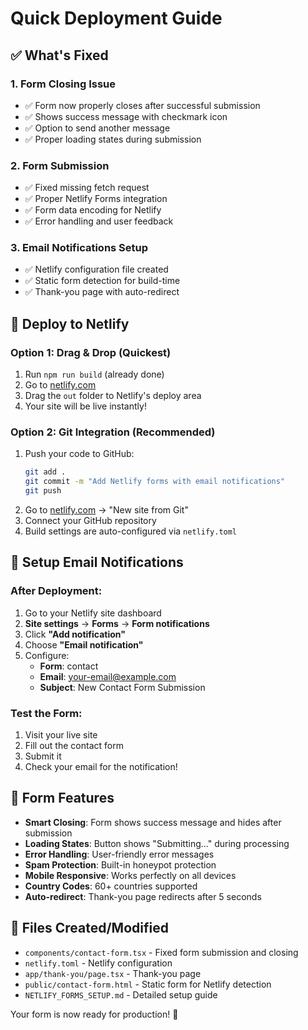 # Quick Deployment Guide

## ✅ What's Fixed

### 1. Form Closing Issue
- ✅ Form now properly closes after successful submission
- ✅ Shows success message with checkmark icon
- ✅ Option to send another message
- ✅ Proper loading states during submission

### 2. Form Submission
- ✅ Fixed missing fetch request
- ✅ Proper Netlify Forms integration
- ✅ Form data encoding for Netlify
- ✅ Error handling and user feedback

### 3. Email Notifications Setup
- ✅ Netlify configuration file created
- ✅ Static form detection for build-time
- ✅ Thank-you page with auto-redirect

## 🚀 Deploy to Netlify

### Option 1: Drag & Drop (Quickest)
1. Run `npm run build` (already done)
2. Go to [netlify.com](https://netlify.com)
3. Drag the `out` folder to Netlify's deploy area
4. Your site will be live instantly!

### Option 2: Git Integration (Recommended)
1. Push your code to GitHub:
   ```bash
   git add .
   git commit -m "Add Netlify forms with email notifications"
   git push
   ```
2. Go to [netlify.com](https://netlify.com) → "New site from Git"
3. Connect your GitHub repository
4. Build settings are auto-configured via `netlify.toml`

## 📧 Setup Email Notifications

### After Deployment:
1. Go to your Netlify site dashboard
2. **Site settings** → **Forms** → **Form notifications**
3. Click **"Add notification"**
4. Choose **"Email notification"**
5. Configure:
   - **Form**: contact
   - **Email**: your-email@example.com
   - **Subject**: New Contact Form Submission

### Test the Form:
1. Visit your live site
2. Fill out the contact form
3. Submit it
4. Check your email for the notification!

## 📱 Form Features

- **Smart Closing**: Form shows success message and hides after submission
- **Loading States**: Button shows "Submitting..." during processing
- **Error Handling**: User-friendly error messages
- **Spam Protection**: Built-in honeypot protection
- **Mobile Responsive**: Works perfectly on all devices
- **Country Codes**: 60+ countries supported
- **Auto-redirect**: Thank-you page redirects after 5 seconds

## 🔧 Files Created/Modified

- `components/contact-form.tsx` - Fixed form submission and closing
- `netlify.toml` - Netlify configuration
- `app/thank-you/page.tsx` - Thank-you page
- `public/contact-form.html` - Static form for Netlify detection
- `NETLIFY_FORMS_SETUP.md` - Detailed setup guide

Your form is now ready for production! 🎉
